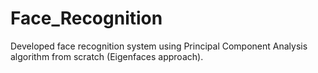 # Face_Recognition
Developed face recognition system using Principal Component Analysis algorithm from scratch (Eigenfaces approach).
